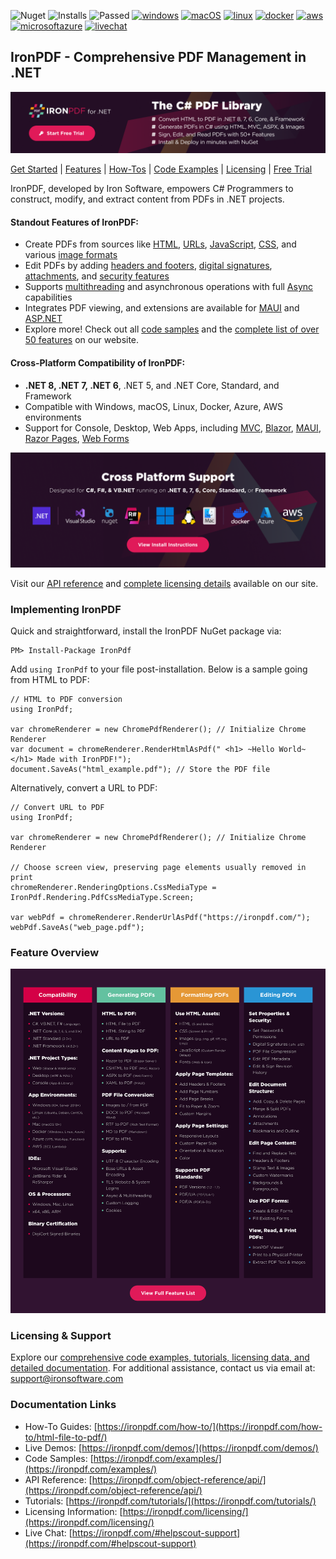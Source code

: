 ![Nuget](https://img.shields.io/nuget/v/IronPdf?color=informational&label=latest)
![Installs](https://img.shields.io/nuget/dt/IronPdf?color=informational&label=installs&logo=nuget)
![Passed](https://img.shields.io/badge/build-%20%E2%9C%93%203158%20tests%20passed%20(0%20failed)%20-107C10?logo=visualstudio)
[![windows](https://img.shields.io/badge/%E2%80%8E%20-%20%E2%9C%93-107C10?logo=windows)](https://ironpdf.com/docs/questions/installation/)
[![macOS](https://img.shields.io/badge/%E2%80%8E%20-%20%E2%9C%93-107C10?logo=apple)](https://ironpdf.com/docs/questions/macos/)
[![linux](https://img.shields.io/badge/%E2%80%8E%20-%20%E2%9C%93-107C10?logo=linux&logoColor=white)](https://ironpdf.com/docs/questions/linux/)
[![docker](https://img.shields.io/badge/%E2%80%8E%20-%20%E2%9C%93-107C10?logo=docker&logoColor=white)](https://ironpdf.com/docs/questions/docker-linux/)
[![aws](https://img.shields.io/badge/%E2%80%8E%20-%20%E2%9C%93-107C10?logo=amazonaws)](https://ironpdf.com/docs/questions/creating-pdfs-csharp-amazon-aws-lambda/)
[![microsoftazure](https://img.shields.io/badge/%E2%80%8E%20-%20%E2%9C%93-107C10?logo=microsoftazure)](https://ironpdf.com/docs/questions/azure/)
[![livechat](https://img.shields.io/badge/Live%20Chat:-24/5-purple?logo=googlechat&logoColor=white)](https://ironpdf.com/#helpscout-support)

## IronPDF - Comprehensive PDF Management in .NET

[![IronPDF NuGet Trial Banner Image](https://raw.githubusercontent.com/iron-software/iron-nuget-assets/main/IronPDF-readme/nuget-trial-banner-large.png)](https://ironpdf.com/#trial-license)

[Get Started](https://ironpdf.com/docs/) | [Features](https://ironpdf.com/features/) | [How-Tos](https://ironpdf.com/how-to/html-file-to-pdf/) | [Code Examples](https://ironpdf.com/examples/using-html-to-create-a-pdf/) | [Licensing](https://ironpdf.com/licensing/) | [Free Trial](https://ironpdf.com/docs/#trial-license)

IronPDF, developed by Iron Software, empowers C# Programmers to construct, modify, and extract content from PDFs in .NET projects.

#### Standout Features of IronPDF:

  * Create PDFs from sources like [HTML](https://ironpdf.com/examples/using-html-to-create-a-pdf/), [URLs](https://ironpdf.com/examples/converting-a-url-to-a-pdf/), [JavaScript](https://ironpdf.com/examples/javascript-html-to-pdf/), [CSS](https://ironpdf.com/docs/questions/base-urls/), and various [image formats](https://ironpdf.com/examples/image-to-pdf/)
  * Edit PDFs by adding [headers and footers](https://ironpdf.com/examples/headers-and-footers/), [digital signatures](https://ironpdf.com/examples/digitally-sign-a-pdf/), [attachments](https://ironpdf.com/examples/csharp-add-attachment-to-pdf/), and [security features](https://ironpdf.com/examples/security-and-metadata/)
  * Supports [multithreading](https://ironpdf.com/examples/threading/) and asynchronous operations with full [Async](https://ironpdf.com/examples/async/) capabilities
  * Integrates PDF viewing, and extensions are available for [MAUI](https://ironpdf.com/how-to/net-maui-create-pdf-tutorial) and [ASP.NET](https://ironpdf.com/how-to/razor-to-pdf-blazor-server/)
  * Explore more! Check out all [code samples](https://ironpdf.com/examples/using-html-to-create-a-pdf/) and the [complete list of over 50 features](https://ironpdf.com/features/) on our website.

#### Cross-Platform Compatibility of IronPDF:

  * **.NET 8, .NET 7, .NET 6**, .NET 5, and .NET Core, Standard, and Framework
  * Compatible with Windows, macOS, Linux, Docker, Azure, AWS environments
  * Support for Console, Desktop, Web Apps, including [MVC](https://ironpdf.com/how-to/cshtml-to-pdf-mvc-core/), [Blazor](https://ironpdf.com/how-to/razor-to-pdf-blazor-server/), [MAUI](https://ironpdf.com/how-to/xaml-to-pdf-maui/), [Razor Pages](https://ironpdf.com/how-to/cshtml-to-pdf-razor/), [Web Forms](https://ironpdf.com/how-to/aspx-to-pdf/)

[![IronPDF Cross Platform Compatibility Support Image](https://raw.githubusercontent.com/iron-software/iron-nuget-assets/main/IronPDF-readme/cross-platform-compatibility.png)](https://ironpdf.com/docs/)

Visit our [API reference](https://ironpdf.com/object-reference/api/) and [complete licensing details](https://ironpdf.com/licensing/#trial-license) available on our site.

### Implementing IronPDF

Quick and straightforward, install the IronPDF NuGet package via:

    PM> Install-Package IronPdf
    
Add `using IronPdf` to your file post-installation. Below is a sample going from HTML to PDF:

    // HTML to PDF conversion
    using IronPdf;
    
    var chromeRenderer = new ChromePdfRenderer(); // Initialize Chrome Renderer
    var document = chromeRenderer.RenderHtmlAsPdf(" <h1> ~Hello World~ </h1> Made with IronPDF!");
    document.SaveAs("html_example.pdf"); // Store the PDF file

Alternatively, convert a URL to PDF:

    // Convert URL to PDF
    using IronPdf;
    
    var chromeRenderer = new ChromePdfRenderer(); // Initialize Chrome Renderer
    
    // Choose screen view, preserving page elements usually removed in print
    chromeRenderer.RenderingOptions.CssMediaType = IronPdf.Rendering.PdfCssMediaType.Screen;
    
    var webPdf = chromeRenderer.RenderUrlAsPdf("https://ironpdf.com/");
    webPdf.SaveAs("web_page.pdf");
    

### Feature Overview

[![IronPDF Features](https://raw.githubusercontent.com/iron-software/iron-nuget-assets/main/IronPDF-readme/features-table.png)](https://ironpdf.com/features/)

### Licensing & Support

Explore our [comprehensive code examples, tutorials, licensing data, and detailed documentation](https://ironpdf.com/). For additional assistance, contact us via email at: support@ironsoftware.com

### Documentation Links

  * How-To Guides: [https://ironpdf.com/how-to/](https://ironpdf.com/how-to/html-file-to-pdf/)
  * Live Demos: [https://ironpdf.com/demos/](https://ironpdf.com/demos/)
  * Code Samples: [https://ironpdf.com/examples/](https://ironpdf.com/examples/)
  * API Reference: [https://ironpdf.com/object-reference/api/](https://ironpdf.com/object-reference/api/)
  * Tutorials: [https://ironpdf.com/tutorials/](https://ironpdf.com/tutorials/)
  * Licensing Information: [https://ironpdf.com/licensing/](https://ironpdf.com/licensing/)
  * Live Chat: [https://ironpdf.com/#helpscout-support](https://ironpdf.com/#helpscout-support)